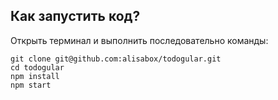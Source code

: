 ## Как запустить код?

Открыть терминал и выполнить последовательно команды:

```
git clone git@github.com:alisabox/todogular.git
cd todogular
npm install
npm start
```
